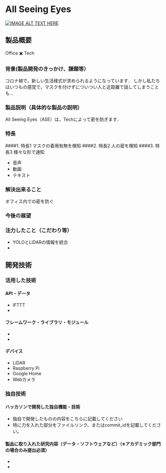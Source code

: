 # All Seeing Eyes

[![IMAGE ALT TEXT HERE](https://jphacks.com/wp-content/uploads/2020/09/JPHACKS2020_ogp.jpg)](https://www.youtube.com/watch?v=G5rULR53uMk)

## 製品概要

Office ✖️ Tech

### 背景(製品開発のきっかけ、課題等）
コロナ禍で，新しい生活様式が求められるようになっています．
しかし私たちはいつもの感覚で，マスクを付けずについつい人と近距離で話してしまうことも...


### 製品説明（具体的な製品の説明）
All Seeing Eyes（ASE）は，Techによって密を防ぎます．

### 特長
####1. 特長1
マスクの着用有無を検知
####2. 特長2
人の密を検知
####3. 特長3
様々な形で通知
* 音声
* 動画
* テキスト

### 解決出来ること
オフィス内での密を防ぐ
### 今後の展望

### 注力したこと（こだわり等）
* YOLOとLiDARの情報を統合
* 

## 開発技術
### 活用した技術
#### API・データ
* IFTTT
* 

#### フレームワーク・ライブラリ・モジュール
* 
* 

#### デバイス
* LiDAR
* Raspberry Pi
* Google Home
* Webカメラ

### 独自技術
#### ハッカソンで開発した独自機能・技術
* 独自で開発したものの内容をこちらに記載してください
* 特に力を入れた部分をファイルリンク、またはcommit_idを記載してください。

#### 製品に取り入れた研究内容（データ・ソフトウェアなど）（※アカデミック部門の場合のみ提出必須）
* 
* 
